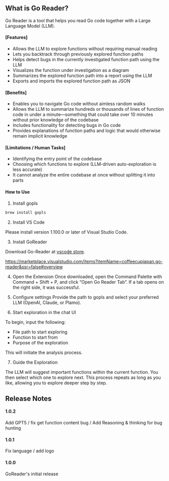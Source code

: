 ## What is Go Reader?
Go Reader is a tool that helps you read Go code together with a Large Language Model (LLM).

#### [Features]

- Allows the LLM to explore functions without requiring manual reading
- Lets you backtrack through previously explored function paths
- Helps detect bugs in the currently investigated function path using the LLM
- Visualizes the function under investigation as a diagram
- Summarizes the explored function path into a report using the LLM
- Exports and imports the explored function path as JSON

#### [Benefits]

- Enables you to navigate Go code without aimless random walks
- Allows the LLM to summarize hundreds or thousands of lines of function code in under a minute—something that could take over 10 minutes without prior knowledge of the codebase
- Includes functionality for detecting bugs in Go code
- Provides explanations of function paths and logic that would otherwise remain implicit knowledge

#### [Limitations / Human Tasks]
- Identifying the entry point of the codebase
- Choosing which functions to explore (LLM-driven auto-exploration is less accurate)
- It cannot analyze the entire codebase at once without splitting it into parts

#### How to Use
1. Install gopls

```bash
brew install gopls
```

2. Install VS Code

Please install version 1.100.0 or later of Visual Studio Code.

3. Install GoReader

Download Go-Reader at [vscode store](https://marketplace.visualstudio.com/items?itemName=coffeecupjapan.go-reader&ssr=false#overview).

https://marketplace.visualstudio.com/items?itemName=coffeecupjapan.go-reader&ssr=false#overview 

4. Open the Extension
Once downloaded, open the Command Palette with Command + Shift + P, and click “Open Go Reader Tab”. If a tab opens on the right side, it was successful.

5. Configure settings
Provide the path to gopls and select your preferred LLM (OpenAI, Claude, or Plamo).

6. Start exploration in the chat UI

To begin, input the following:

- File path to start exploring
- Function to start from
- Purpose of the exploration

This will initiate the analysis process.

7. Guide the Exploration

The LLM will suggest important functions within the current function. You then select which one to explore next. This process repeats as long as you like, allowing you to explore deeper step by step.

## Release Notes

#### 1.0.2

Add GPT5 / fix get function content bug / Add Reasoning & thinking for bug hunting

#### 1.0.1

Fix language / add logo

#### 1.0.0

GoReader's initial release
